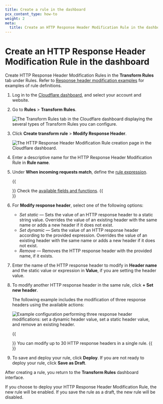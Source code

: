 ```yaml
---
title: Create a rule in the dashboard
pcx_content_type: how-to
weight: 2
meta:
  title: Create an HTTP Response Header Modification Rule in the dashboard
---
```


# Create an HTTP Response Header Modification Rule in the dashboard

Create HTTP Response Header Modification Rules in the **Transform Rules** tab under Rules. Refer to [Response header modification examples](/rules/transform/response-header-modification/examples/) for examples of rule definitions.

1.  Log in to the [Cloudflare dashboard](https://dash.cloudflare.com/), and select your account and website.

2.  Go to **Rules** > **Transform Rules**.

    ![The Transform Rules tab in the Cloudflare dashboard displaying the several types of Transform Rules you can configure.](/rules/static/transform/overview.png)

3.  Click **Create transform rule** > **Modify Response Header**.

    ![The HTTP Response Header Modification Rule creation page in the Cloudflare dashboard.](/rules/static/transform/create-response-header-modification-rule.png)

4.  Enter a descriptive name for the HTTP Response Header Modification Rule in **Rule name**.

5.  Under **When incoming requests match**, define the [rule expression](/firewall/cf-dashboard/edit-expressions/).

    {{<Aside type="note">}}
Check the [available fields and functions](/rules/transform/response-header-modification/reference/fields-functions/).
    {{</Aside>}}

6.  For **Modify response header**, select one of the following options:

    - _Set static_ — Sets the value of an HTTP response header to a static string value. Overrides the value of an existing header with the same name or adds a new header if it does not exist.
    - _Set dynamic_ — Sets the value of an HTTP response header according to the provided expression. Overrides the value of an existing header with the same name or adds a new header if it does not exist.
    - _Remove_ — Removes the HTTP response header with the provided name, if it exists.

7.  Enter the name of the HTTP response header to modify in **Header name** and the static value or expression in **Value**, if you are setting the header value.

8.  To modify another HTTP response header in the same rule, click **+ Set new header**.

    The following example includes the modification of three response headers using the available actions:

    ![Example configuration performing three response header modifications: set a dynamic header value, set a static header value, and remove an existing header.](/rules/static/transform/response-header-modification-example.png)

    {{<Aside type="note">}}
You can modify up to 30 HTTP response headers in a single rule.
    {{</Aside>}}

9.  To save and deploy your rule, click **Deploy**. If you are not ready to deploy your rule, click **Save as Draft**.

After creating a rule, you return to the **Transform Rules** dashboard interface.

If you choose to deploy your HTTP Response Header Modification Rule, the new rule will be enabled. If you save the rule as a draft, the new rule will be disabled.

